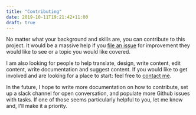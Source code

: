 ```yaml
---
title: "Contributing"
date: 2019-10-11T19:21:42+11:00
draft: true
---
```


No matter what your background and skills are, you can contribute to this project. It would be a massive help if you [file an issue](https://github.com/schafer14/kubetube/issues/new) for improvement they would like to see or a topic you would like covered. 

I am also looking for people to help translate, design, write content, edit content, write documentation and suggest content. If you would like to get involved and are looking for a place to start: feel free to [contact me](https://keybase.io/bannerschafer).

In the future, I hope to write more documentation on how to contribute, set up a slack channel for open conversation, and populate more Github issues with tasks. If one of those seems particularly helpful to you, let me know and, I'll make it a priority. 